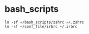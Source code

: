 bash_scripts
============

```
ln -sf ~/bash_scripts/zshrc ~/.zshrc 
ln -sf ~/conf_file/irbrc ~/.irbrc

```
